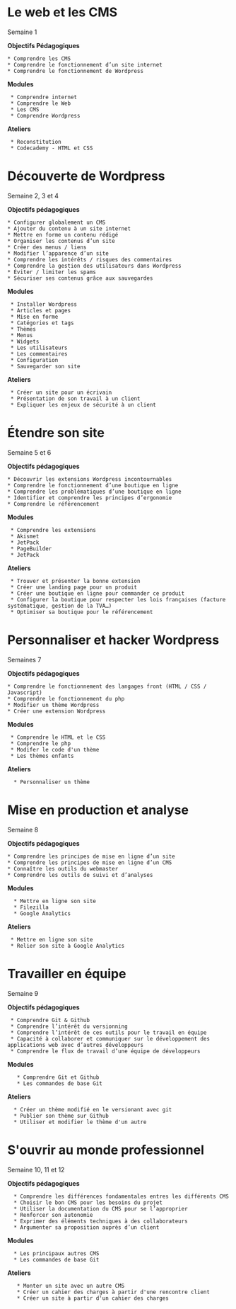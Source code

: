 # Le web et les CMS
Semaine 1

**Objectifs Pédagogiques**

    * Comprendre les CMS
    * Comprendre le fonctionnement d’un site internet
    * Comprendre le fonctionnement de Wordpress

**Modules**

     * Comprendre internet
     * Comprendre le Web
     * Les CMS
     * Comprendre Wordpress

**Ateliers**

     * Reconstitution
     * Codecademy - HTML et CSS

# Découverte de Wordpress
Semaine 2, 3 et 4

**Objectifs pédagogiques**

    * Configurer globalement un CMS
    * Ajouter du contenu à un site internet
    * Mettre en forme un contenu rédigé
    * Organiser les contenus d’un site
    * Créer des menus / liens
    * Modifier l’apparence d’un site
    * Comprendre les intérêts / risques des commentaires
    * Comprendre la gestion des utilisateurs dans Wordpress
    * Éviter / limiter les spams
    * Sécuriser ses contenus grâce aux sauvegardes

**Modules**

     * Installer Wordpress
     * Articles et pages
     * Mise en forme
     * Catégories et tags
     * Thèmes
     * Menus
     * Widgets
     * Les utilisateurs
     * Les commentaires
     * Configuration
     * Sauvegarder son site

**Ateliers**

     * Créer un site pour un écrivain
     * Présentation de son travail à un client
     * Expliquer les enjeux de sécurité à un client

# Étendre son site
Semaine 5 et 6

**Objectifs pédagogiques**

    * Découvrir les extensions Wordpress incontournables
    * Comprendre le fonctionnement d’une boutique en ligne
    * Comprendre les problématiques d’une boutique en ligne
    * Identifier et comprendre les principes d’ergonomie
    * Comprendre le référencement


**Modules**

     * Comprendre les extensions
     * Akismet
     * JetPack
     * PageBuilder
     * JetPack

**Ateliers**

     * Trouver et présenter la bonne extension
     * Créer une landing page pour un produit
     * Créer une boutique en ligne pour commander ce produit
     * Configurer la boutique pour respecter les lois françaises (facture systématique, gestion de la TVA…)
     * Optimiser sa boutique pour le référencement


# Personnaliser et hacker Wordpress
Semaines 7

**Objectifs pédagogiques**

    * Comprendre le fonctionnement des langages front (HTML / CSS / Javascript)
    * Comprendre le fonctionnement du php
    * Modifier un thème Wordpress
    * Créer une extension Wordpress

**Modules**

     * Comprendre le HTML et le CSS
     * Comprendre le php
     * Modifer le code d'un thème
     * Les thèmes enfants

**Ateliers**

      * Personnaliser un thème

# Mise en production et analyse
Semaine 8

**Objectifs pédagogiques**

    * Comprendre les principes de mise en ligne d’un site
    * Comprendre les principes de mise en ligne d’un CMS
    * Connaître les outils du webmaster
    * Comprendre les outils de suivi et d’analyses

**Modules**

      * Mettre en ligne son site
      * Filezilla
      * Google Analytics

**Ateliers**

     * Mettre en ligne son site
     * Relier son site à Google Analytics

# Travailler en équipe
Semaine 9

**Objectifs pédagogiques**

     * Comprendre Git & Github
     * Comprendre l’intérêt du versionning
     * Comprendre l’intérêt de ces outils pour le travail en équipe
     * Capacité à collaborer et communiquer sur le développement des applications web avec d’autres développeurs
     * Comprendre le flux de travail d’une équipe de développeurs

 **Modules**

       * Comprendre Git et Github
       * Les commandes de base Git

 **Ateliers**

      * Créer un thème modifié en le versionant avec git
      * Publier son thème sur Github
      * Utiliser et modifier le thème d'un autre



# S'ouvrir au monde professionnel
Semaine 10, 11 et 12

**Objectifs pédagogiques**

      * Comprendre les différences fondamentales entres les différents CMS
      * Choisir le bon CMS pour les besoins du projet
      * Utiliser la documentation du CMS pour se l’approprier
      * Renforcer son autonomie
      * Exprimer des éléments techniques à des collaborateurs
      * Argumenter sa proposition auprès d’un client

  **Modules**

      * Les principaux autres CMS
      * Les commandes de base Git

  **Ateliers**

       * Monter un site avec un autre CMS
       * Créer un cahier des charges à partir d'une rencontre client
       * Créer un site à partir d'un cahier des charges
